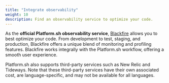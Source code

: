 ```yaml
---
title: "Integrate observability"
weight: 10
description: Find an observability service to optimize your code.
---
```


As the **official Platform.sh observability service**, 
[Blackfire](https://www.blackfire.io/) allows you to best optimize your code.
From development to test, staging, and production,
Blackfire offers a unique blend of monitoring and profiling features. 
Blackfire works integrally with the Platform.sh workflow,
offering a smooth user experience.

Platform.sh also supports third-party services such as New Relic and Tideways.
Note that these third-party services have their own associated cost,
are language-specific, and may not be available for all languages.